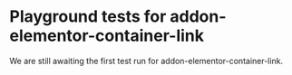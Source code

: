 # Playground tests for addon-elementor-container-link
We are still awaiting the first test run for addon-elementor-container-link.
